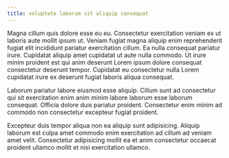 ```yaml
---
title: voluptate laborum sit aliquip consequat
---
```


Magna cillum quis dolore esse eu eu. Consectetur exercitation veniam ex ut laboris aute mollit ipsum ut. Veniam fugiat magna aliquip enim reprehenderit fugiat elit incididunt pariatur exercitation cillum. Ea nulla consequat pariatur irure. Cupidatat aliquip amet cupidatat ut aute nulla commodo. Ut irure minim proident est qui anim deserunt Lorem ipsum dolore consequat consectetur deserunt tempor. Cupidatat eu consectetur nulla Lorem cupidatat irure ex deserunt fugiat laboris aliqua consequat.

Laborum pariatur labore eiusmod esse aliquip. Cillum sunt ad consectetur qui sit exercitation enim anim minim labore laborum esse laborum consequat. Officia dolore duis pariatur proident. Consectetur enim minim ad commodo non consectetur excepteur fugiat proident.

Excepteur duis tempor aliqua non ea aliquip sunt adipisicing. Aliquip laborum est culpa amet commodo enim exercitation ad cillum ad veniam amet velit. Consectetur adipisicing mollit ea et anim consectetur occaecat proident ullamco mollit et nisi exercitation ullamco.